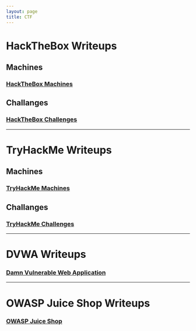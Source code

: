 ```yaml
---
layout: page
title: CTF
---
```

# HackTheBox Writeups
## Machines
<h3><a href="/ctf/HackTheBox/machines">HackTheBox Machines</a></h3>

## Challanges
<h3><a href="/ctf/HackTheBox/challenges">HackTheBox Challenges</a></h3>

***

# TryHackMe Writeups
## Machines
<h3><a href="/ctf/TryHackMe/machines">TryHackMe Machines</a></h3>

## Challanges
<h3><a href="/ctf/TryHackMe/challenges">TryHackMe Challenges</a></h3>

***

# DVWA Writeups
<h3><a href="/ctf/DVWA">Damn Vulnerable Web Application</a></h3>

***

# OWASP Juice Shop Writeups
<h3><a href="/ctf/OWASP-Juice-Shop">OWASP Juice Shop</a></h3>
